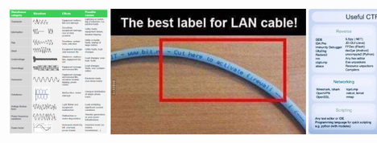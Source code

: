 <span style="white-space:nowrap"><img src="0.png" height=250>
<img src="2019-05-04 21.20.18.png" height=250>
<img src="2019-07-21 21.56.43.png" height=250>
<img src="2019-07-25 18.50.36.png" height=250>
<img src="2019-08-31 19.21.32.png" height=250>
<img src="41580169_1969831213097399_2630066688774635520_n.jpg" height=250>
<img src="48412683_2411029518910412_950857230498922496_n.jpg" height=250>
<img src="FB_IMG_1535904800618.jpg" height=250>
<img src="lavanderia.jpg" height=250>
<img src="machine learning.jpg" height=250>
<img src="random.jpeg" height=250>
<img src="Screenshot_20181027-131012.png" height=250>
<img src="Screenshot_20190131-123215.png" height=250>
<img src="Screenshot_20190504-212018.png" height=250>
<img src="Screenshot_20190516-134810.png" height=250>
<img src="stats test.jpg" height=250>
</span>